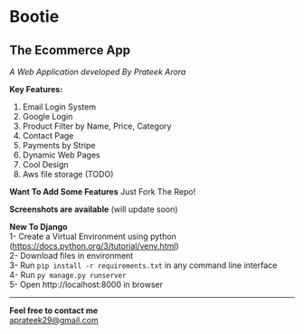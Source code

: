 # Bootie
## The Ecommerce App

*A Web Application developed By Prateek Arora*

**Key Features:**
1. Email Login System
2. Google Login
3. Product Filter by Name, Price, Category
4. Contact Page
5. Payments by Stripe
6. Dynamic Web Pages
7. Cool Design
8. Aws file storage (TODO)


**Want To Add Some Features**
Just Fork The Repo!


**Screenshots are available**
(will update soon)


**New To Django**  
1- Create a Virtual Environment using python (https://docs.python.org/3/tutorial/venv.html)  
2- Download files in environment  
3- Run `pip install -r requirements.txt` in any command line interface  
4- Run `py manage.py runserver`  
5- Open http://localhost:8000 in browser  


***
**Feel free to contact me**  
aprateek29@gmail.com

